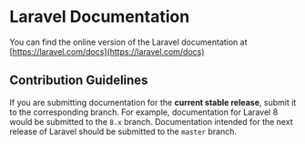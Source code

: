 # Laravel Documentation

You can find the online version of the Laravel documentation at [https://laravel.com/docs](https://laravel.com/docs)

## Contribution Guidelines

If you are submitting documentation for the **current stable release**, submit it to the corresponding branch. For example, documentation for Laravel 8 would be submitted to the `8.x` branch. Documentation intended for the next release of Laravel should be submitted to the `master` branch.
